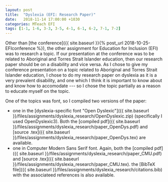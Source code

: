 ```yaml
---
layout: post
title:  "Dyslexia (EFI: Research Paper)"
date:   2018-11-14 17:00:00 +1030
categories: MTeach EFI
tags: [1-1, 1-6, 3-3, 3-5, 4-1, 6-1, 6-2, 7-1, 7-2]
---
```


Other than [the conference]({{ site.baseurl }}{% post_url 2018-10-25-EFIconference %}), the other assignment for Education for Inclusion (EFI) was to research a topic. If our presentation at the conference was to be related to Aboriginal and Torres Strait Islander education, then our research paper should be on a disability and vice versa. As I chose to give my conference presentation on a topic related to Aboriginal and Torres Strait Islander education, I chose to do my research paper on dyslexia as it is a very prevalent disability, and one which I think it is important to know about and know how to accomodate --- so I chose the topic partially as a reason to educate myself on the topic.

One of the topics was font, so I compiled two versions of the paper:
 - one in the [dyslexia-specific font "Open Dyslexic"]({{ site.baseurl }}/files/assignments/dyslexia_research/OpenDyslexic.zip) (specifically I used OpenDyslexic3). Both the [compiled pdf]({{ site.baseurl }}/files/assignments/dyslexia_research/paper_OpenDys.pdf) and [source .tex]({{ site.baseurl }}/files/assignments/dyslexia_research/paper_OpenDys.tex) are available.
 - one in Computer Modern Sans Serif font. Again, both the [compiled pdf]({{ site.baseurl }}/files/assignments/dyslexia_research/paper_CMU.pdf) and [source .tex]({{ site.baseurl }}/files/assignments/dyslexia_research/paper_CMU.tex).
the [BibTeX file]({{ site.baseurl }}/files/assignments/dyslexia_research/citations.bib) with the associateed references is also available.
  
 
 
 
